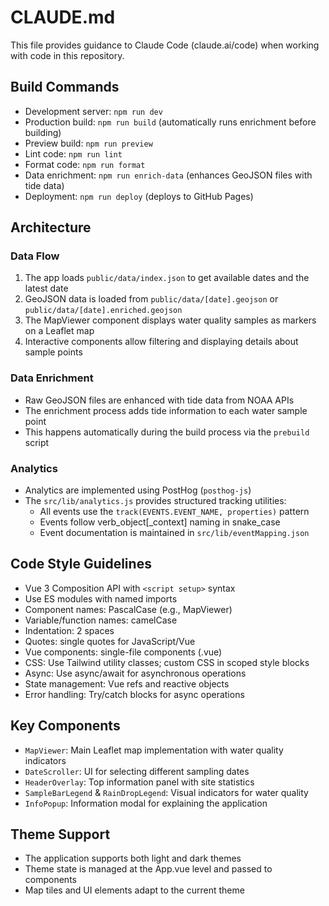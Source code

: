 # CLAUDE.md

This file provides guidance to Claude Code (claude.ai/code) when working with code in this repository.

## Build Commands
- Development server: `npm run dev`
- Production build: `npm run build` (automatically runs enrichment before building)
- Preview build: `npm run preview`
- Lint code: `npm run lint`
- Format code: `npm run format`
- Data enrichment: `npm run enrich-data` (enhances GeoJSON files with tide data)
- Deployment: `npm run deploy` (deploys to GitHub Pages)

## Architecture

### Data Flow
1. The app loads `public/data/index.json` to get available dates and the latest date
2. GeoJSON data is loaded from `public/data/[date].geojson` or `public/data/[date].enriched.geojson`
3. The MapViewer component displays water quality samples as markers on a Leaflet map
4. Interactive components allow filtering and displaying details about sample points

### Data Enrichment
- Raw GeoJSON files are enhanced with tide data from NOAA APIs
- The enrichment process adds tide information to each water sample point
- This happens automatically during the build process via the `prebuild` script

### Analytics
- Analytics are implemented using PostHog (`posthog-js`)
- The `src/lib/analytics.js` provides structured tracking utilities:
  - All events use the `track(EVENTS.EVENT_NAME, properties)` pattern
  - Events follow verb_object[_context] naming in snake_case
  - Event documentation is maintained in `src/lib/eventMapping.json`

## Code Style Guidelines
- Vue 3 Composition API with `<script setup>` syntax
- Use ES modules with named imports
- Component names: PascalCase (e.g., MapViewer)
- Variable/function names: camelCase
- Indentation: 2 spaces
- Quotes: single quotes for JavaScript/Vue
- Vue components: single-file components (.vue)
- CSS: Use Tailwind utility classes; custom CSS in scoped style blocks
- Async: Use async/await for asynchronous operations
- State management: Vue refs and reactive objects
- Error handling: Try/catch blocks for async operations

## Key Components
- `MapViewer`: Main Leaflet map implementation with water quality indicators
- `DateScroller`: UI for selecting different sampling dates
- `HeaderOverlay`: Top information panel with site statistics
- `SampleBarLegend` & `RainDropLegend`: Visual indicators for water quality
- `InfoPopup`: Information modal for explaining the application

## Theme Support
- The application supports both light and dark themes
- Theme state is managed at the App.vue level and passed to components
- Map tiles and UI elements adapt to the current theme